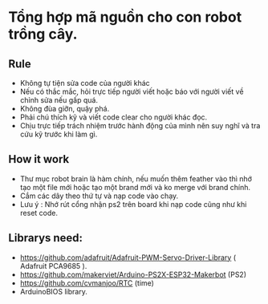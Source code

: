 
# Tổng hợp mã nguồn cho con robot trồng cây.

## Rule
- Không tự tiện sửa code của người khác
- Nếu có thắc mắc, hỏi trực tiếp người viết hoặc báo với người viết về chỉnh sửa nếu gấp quá.
- Không đùa giỡn, quậy phá.
- Phải chú thích kỹ và viết code clear cho người khác đọc.
- Chịu trực tiếp trách nhiệm trước hành động của mình nên suy nghĩ và tra cứu kỹ trước khi làm gì.

## How it work
- Thư mục robot brain là hàm chính, nếu muốn thêm feather vào thì nhớ tạo một file mới hoặc tạo một brand mới và ko merge với brand chính.
- Cắm các dây theo thứ tự và nạp code vào chạy.
- Lưu ý : Nhớ rút cổng nhận ps2 trên board khi nạp code cũng như khi reset code.

## Librarys need:
- https://github.com/adafruit/Adafruit-PWM-Servo-Driver-Library ( Adafruit PCA9685 ).
- https://github.com/makerviet/Arduino-PS2X-ESP32-Makerbot (PS2)
- https://github.com/cvmanjoo/RTC (time)
- ArduinoBIOS library.
